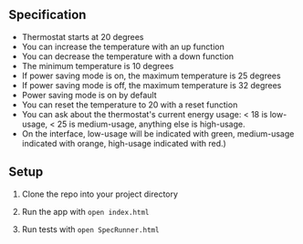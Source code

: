 ## Specification

* Thermostat starts at 20 degrees
* You can increase the temperature with an up function
* You can decrease the temperature with a down function
* The minimum temperature is 10 degrees
* If power saving mode is on, the maximum temperature is 25 degrees
* If power saving mode is off, the maximum temperature is 32 degrees
* Power saving mode is on by default
* You can reset the temperature to 20 with a reset function
* You can ask about the thermostat's current energy usage: < 18 is low-usage, < 25 is medium-usage, anything else is high-usage.
* On the interface, low-usage will be indicated with green, medium-usage indicated with orange, high-usage indicated with red.)

## Setup

1. Clone the repo into your project directory

2. Run the app with ```open index.html```

3. Run tests with ```open SpecRunner.html```
